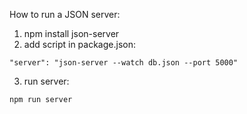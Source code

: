 How to run a JSON server:

1. npm install json-server
2. add script in package.json:

`"server": "json-server --watch db.json --port 5000"`

3. run server:

`npm run server`